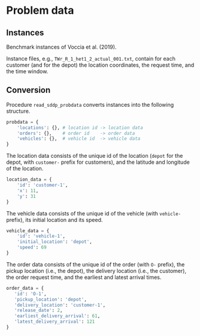 # Problem data

## Instances

Benchmark instances of Voccia et al. (2019).

Instance files, e.g., ``TWr_R_1_het1_2_actual_001.txt``, contain for each customer (and for the depot) the location coordinates, the request time, and the time window.

## Conversion

Procedure ``read_sddp_probdata`` converts instances into the following structure.

``` python
probdata = {
    'locations': {}, # location id -> location data
    'orders': {},    # order id    -> order data
    'vehicles': {},  # vehicle id  -> vehicle data
}
```

The location data consists of the unique id of the location (`depot` for the depot, with `customer-` prefix for customers), and the latitude and longitude of the location.

``` python
location_data = {
    'id': 'customer-1',
    'x': 11,
    'y': 31
}
```

The vehicle data consists of the unique id of the vehicle (with `vehicle-` prefix), its initial location and its speed.

``` python
vehicle_data = {
    'id': 'vehicle-1',
    'initial_location': 'depot',
    'speed': 69
}
```

The order data consists of the unique id of the order (with `O-` prefix),
the pickup location (i.e., the depot),
the delivery location (i.e., the customer),
the order request time,
and the earliest and latest arrival times.

``` python
order_data = {
   'id': 'O-1',
   'pickup_location': 'depot',
   'delivery_location': 'customer-1',
   'release_date': 2,
   'earliest_delivery_arrival': 61,
   'latest_delivery_arrival': 121
}
```
